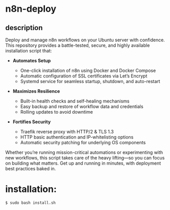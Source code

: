 # n8n-deploy


## description

Deploy and manage n8n workflows on your Ubuntu server with confidence. This repository provides a battle-tested, secure, and highly available installation script that:

* **Automates Setup**

  * One-click installation of n8n using Docker and Docker Compose
  * Automatic configuration of SSL certificates via Let’s Encrypt
  * Systemd service for seamless startup, shutdown, and auto-restart

* **Maximizes Resilience**

  * Built-in health checks and self-healing mechanisms
  * Easy backup and restore of workflow data and credentials
  * Rolling updates to avoid downtime

* **Fortifies Security**

  * Traefik reverse proxy with HTTP/2 & TLS 1.3
  * HTTP basic authentication and IP-whitelisting options
  * Automatic security patching for underlying OS components

Whether you’re running mission-critical automations or experimenting with new workflows, this script takes care of the heavy lifting—so you can focus on building what matters. Get up and running in minutes, with deployment best practices baked in.


# installation:

````
$ sudo bash install.sh
